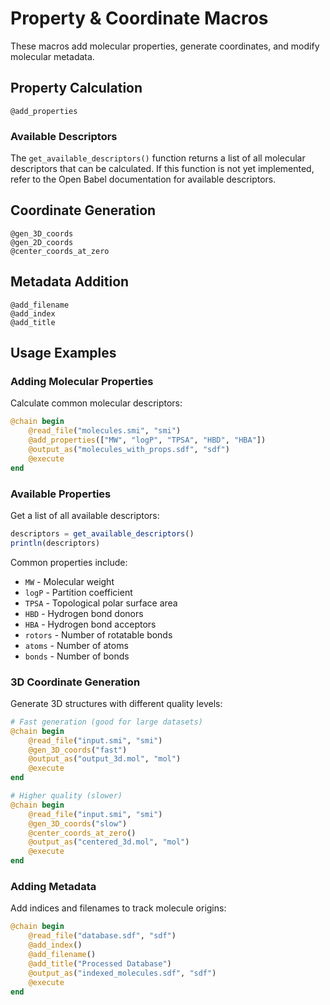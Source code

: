 # Property & Coordinate Macros

These macros add molecular properties, generate coordinates, and modify molecular metadata.

## Property Calculation

```@docs
@add_properties
```

### Available Descriptors

The `get_available_descriptors()` function returns a list of all molecular descriptors that can be calculated. If this function is not yet implemented, refer to the Open Babel documentation for available descriptors.

## Coordinate Generation

```@docs
@gen_3D_coords
@gen_2D_coords
@center_coords_at_zero
```

## Metadata Addition

```@docs
@add_filename
@add_index
@add_title
```

## Usage Examples

### Adding Molecular Properties

Calculate common molecular descriptors:

```julia
@chain begin
    @read_file("molecules.smi", "smi")
    @add_properties(["MW", "logP", "TPSA", "HBD", "HBA"])
    @output_as("molecules_with_props.sdf", "sdf")
    @execute
end
```

### Available Properties

Get a list of all available descriptors:

```julia
descriptors = get_available_descriptors()
println(descriptors)
```

Common properties include:
- `MW` - Molecular weight
- `logP` - Partition coefficient
- `TPSA` - Topological polar surface area
- `HBD` - Hydrogen bond donors
- `HBA` - Hydrogen bond acceptors
- `rotors` - Number of rotatable bonds
- `atoms` - Number of atoms
- `bonds` - Number of bonds

### 3D Coordinate Generation

Generate 3D structures with different quality levels:

```julia
# Fast generation (good for large datasets)
@chain begin
    @read_file("input.smi", "smi")
    @gen_3D_coords("fast")
    @output_as("output_3d.mol", "mol")
    @execute
end

# Higher quality (slower)
@chain begin
    @read_file("input.smi", "smi")
    @gen_3D_coords("slow")
    @center_coords_at_zero()
    @output_as("centered_3d.mol", "mol")
    @execute
end
```

### Adding Metadata

Add indices and filenames to track molecule origins:

```julia
@chain begin
    @read_file("database.sdf", "sdf")
    @add_index()
    @add_filename()
    @add_title("Processed Database")
    @output_as("indexed_molecules.sdf", "sdf")
    @execute
end
```